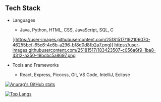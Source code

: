 Tech Stack
---
  - Languages
    - Java, Python, HTML, CSS, JavaScript, SQL, C

    [(https://user-images.githubusercontent.com/25181517/192106070-46255bcf-65e6-4c6b-a296-bf8d0d8fb2a7.png)]
    https://user-images.githubusercontent.com/25181517/183423507-c056a6f9-1ba8-4312-a350-19bcbc5a8697.png
  - Tools and Frameworks
    - React, Express, Picocss, Git, VS Code, IntelliJ, Eclipse

[![Anurag's GitHub stats](https://github-readme-stats.vercel.app/api?username=dleonsilva7226)](https://github.com/dleonsilva7226/github-readme-stats)

[![Top Langs](https://github-readme-stats.vercel.app/api/top-langs/?username=dleonsilva7226)](https://github.com/dleonsilva7226/github-readme-stats)




<!---
dleonsilva7226/dleonsilva7226 is a ✨ special ✨ repository because its `README.md` (this file) appears on your GitHub profile.
You can click the Preview link to take a look at your changes.
--->
